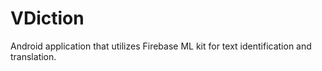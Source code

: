 # VDiction
Android application that utilizes Firebase ML kit for text identification and translation.
